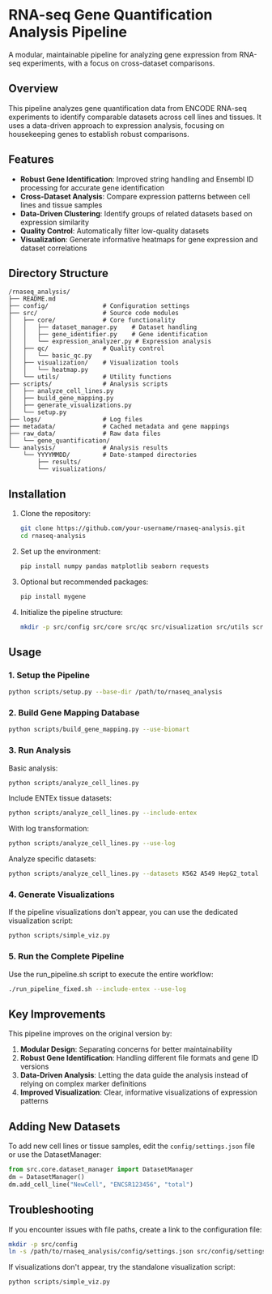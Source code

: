 # RNA-seq Gene Quantification Analysis Pipeline

A modular, maintainable pipeline for analyzing gene expression from RNA-seq experiments, with a focus on cross-dataset comparisons.

## Overview

This pipeline analyzes gene quantification data from ENCODE RNA-seq experiments to identify comparable datasets across cell lines and tissues. It uses a data-driven approach to expression analysis, focusing on housekeeping genes to establish robust comparisons.

## Features

- **Robust Gene Identification**: Improved string handling and Ensembl ID processing for accurate gene identification
- **Cross-Dataset Analysis**: Compare expression patterns between cell lines and tissue samples
- **Data-Driven Clustering**: Identify groups of related datasets based on expression similarity
- **Quality Control**: Automatically filter low-quality datasets
- **Visualization**: Generate informative heatmaps for gene expression and dataset correlations

## Directory Structure

```
/rnaseq_analysis/
├── README.md
├── config/               # Configuration settings
├── src/                  # Source code modules
│   ├── core/             # Core functionality
│   │   ├── dataset_manager.py    # Dataset handling
│   │   ├── gene_identifier.py    # Gene identification
│   │   └── expression_analyzer.py # Expression analysis
│   ├── qc/               # Quality control
│   │   └── basic_qc.py
│   ├── visualization/    # Visualization tools
│   │   └── heatmap.py
│   └── utils/            # Utility functions
├── scripts/              # Analysis scripts
│   ├── analyze_cell_lines.py
│   ├── build_gene_mapping.py
│   ├── generate_visualizations.py
│   └── setup.py
├── logs/                 # Log files
├── metadata/             # Cached metadata and gene mappings
├── raw_data/             # Raw data files
│   └── gene_quantification/
└── analysis/             # Analysis results
    └── YYYYMMDD/         # Date-stamped directories
        ├── results/
        └── visualizations/
```

## Installation

1. Clone the repository:
   ```bash
   git clone https://github.com/your-username/rnaseq-analysis.git
   cd rnaseq-analysis
   ```

2. Set up the environment:
   ```bash
   pip install numpy pandas matplotlib seaborn requests
   ```

3. Optional but recommended packages:
   ```bash
   pip install mygene
   ```

4. Initialize the pipeline structure:
   ```bash
   mkdir -p src/config src/core src/qc src/visualization src/utils scripts logs metadata raw_data/gene_quantification analysis
   ```

## Usage

### 1. Setup the Pipeline

```bash
python scripts/setup.py --base-dir /path/to/rnaseq_analysis
```

### 2. Build Gene Mapping Database

```bash
python scripts/build_gene_mapping.py --use-biomart
```

### 3. Run Analysis

Basic analysis:
```bash
python scripts/analyze_cell_lines.py
```

Include ENTEx tissue datasets:
```bash
python scripts/analyze_cell_lines.py --include-entex
```

With log transformation:
```bash
python scripts/analyze_cell_lines.py --use-log
```

Analyze specific datasets:
```bash
python scripts/analyze_cell_lines.py --datasets K562 A549 HepG2_total
```

### 4. Generate Visualizations

If the pipeline visualizations don't appear, you can use the dedicated visualization script:
```bash
python scripts/simple_viz.py
```

### 5. Run the Complete Pipeline

Use the run_pipeline.sh script to execute the entire workflow:
```bash
./run_pipeline_fixed.sh --include-entex --use-log
```

## Key Improvements

This pipeline improves on the original version by:

1. **Modular Design**: Separating concerns for better maintainability
2. **Robust Gene Identification**: Handling different file formats and gene ID versions
3. **Data-Driven Analysis**: Letting the data guide the analysis instead of relying on complex marker definitions
4. **Improved Visualization**: Clear, informative visualizations of expression patterns

## Adding New Datasets

To add new cell lines or tissue samples, edit the `config/settings.json` file or use the DatasetManager:

```python
from src.core.dataset_manager import DatasetManager
dm = DatasetManager()
dm.add_cell_line("NewCell", "ENCSR123456", "total")
```

## Troubleshooting

If you encounter issues with file paths, create a link to the configuration file:
```bash
mkdir -p src/config
ln -s /path/to/rnaseq_analysis/config/settings.json src/config/settings.json
```

If visualizations don't appear, try the standalone visualization script:
```bash
python scripts/simple_viz.py
```